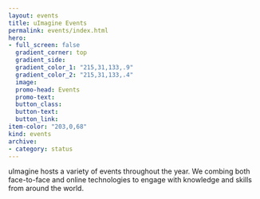 ```yaml
---
layout: events
title: uImagine Events
permalink: events/index.html
hero:
- full_screen: false
  gradient_corner: top
  gradient_side:
  gradient_color_1: "215,31,133,.9"
  gradient_color_2: "215,31,133,.4"
  image:
  promo-head: Events
  promo-text:
  button_class:
  button-text:
  button_link:
item-color: "203,0,68"  
kind: events
archive:
- category: status
---
```


uImagine hosts a variety of events throughout the year. We combing both face-to-face and online technologies to engage with knowledge and skills from around the world. 
